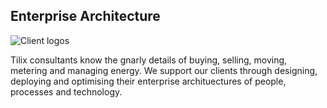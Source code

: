 ## Enterprise Architecture
![Client logos][1]

Tilix consultants know the gnarly details of buying, selling, moving, metering and managing energy. We support our clients through designing, deploying and optimising their enterprise archituectures of people, processes and technology.

[1]: http://www.tilix.uk.s3.amazonaws.com/img/supplier-logo.png
[more]: /clients/energy-supply
